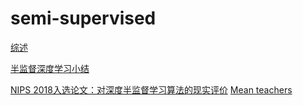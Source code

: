 # semi-supervised
[综述](https://blog.csdn.net/App_12062011/article/details/93314823)

[半监督深度学习小结](https://zhuanlan.zhihu.com/p/33196506)

[NIPS 2018入选论文：对深度半监督学习算法的现实评价](https://zhuanlan.zhihu.com/p/44099857)
[Mean teachers ](https://arxiv.org/abs/1703.01780)

